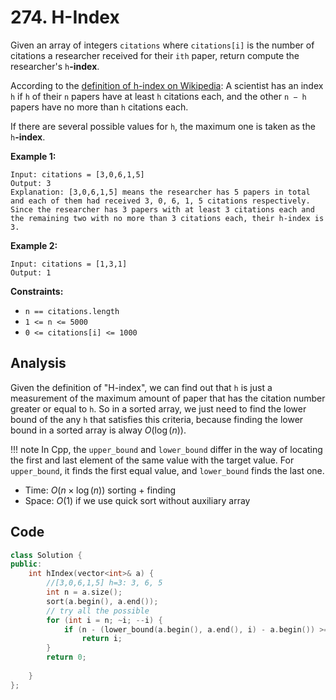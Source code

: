 # 274. H-Index

Given an array of integers `citations` where `citations[i]` is the number of citations a researcher received for their `ith` paper, return compute the researcher's `h`**-index**.

According to the [definition of h-index on Wikipedia](https://en.wikipedia.org/wiki/H-index): A scientist has an index `h` if `h` of their `n` papers have at least `h` citations each, and the other `n − h` papers have no more than `h` citations each.

If there are several possible values for `h`, the maximum one is taken as the `h`**-index**.

 

**Example 1:**

```
Input: citations = [3,0,6,1,5]
Output: 3
Explanation: [3,0,6,1,5] means the researcher has 5 papers in total and each of them had received 3, 0, 6, 1, 5 citations respectively.
Since the researcher has 3 papers with at least 3 citations each and the remaining two with no more than 3 citations each, their h-index is 3.
```

**Example 2:**

```
Input: citations = [1,3,1]
Output: 1
```

 

**Constraints:**

- `n == citations.length`
- `1 <= n <= 5000`
- `0 <= citations[i] <= 1000`

## Analysis

Given the definition of "H-index", we can find out that `h` is just a measurement of the maximum amount of paper that has the citation number greater or equal to `h`. So in a sorted array, we just need to find the lower bound of the any `h` that satisfies this criteria, because finding the lower bound in a sorted array is alway $O(\log(n))$.

!!! note
    In Cpp, the `upper_bound` and `lower_bound` differ in the way of locating the first and last element of the same value with the target value. For `upper_bound`, it finds the first equal value, and `lower_bound` finds the last one.

* Time: $O(n \times \log(n))$ sorting + finding
* Space: $O(1)$ if we use quick sort without auxiliary array

## Code

```c++
class Solution {
public:
    int hIndex(vector<int>& a) {
        //[3,0,6,1,5] h=3: 3, 6, 5
        int n = a.size();
        sort(a.begin(), a.end());
      	// try all the possible
        for (int i = n; ~i; --i) {
            if (n - (lower_bound(a.begin(), a.end(), i) - a.begin()) >= i)
                return i;
        }
        return 0;
        
    }
};
```

